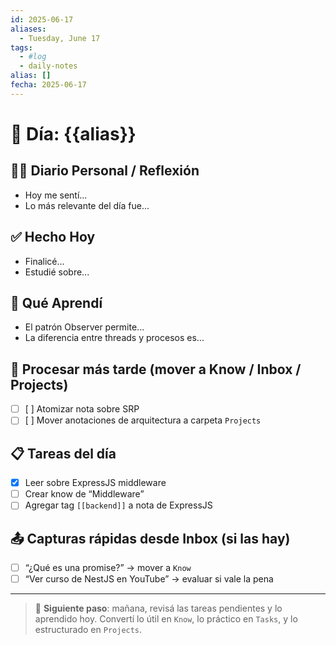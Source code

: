 ```yaml
---
id: 2025-06-17
aliases:
  - Tuesday, June 17
tags:
  - #log
  - daily-notes
alias: []
fecha: 2025-06-17
---
```


# 📆 Día: {{alias}}

## ✍🏼 Diario Personal / Reflexión
<!-- Escribí tus pensamientos, estados de ánimo, reflexiones o situaciones vividas -->
- Hoy me sentí...
- Lo más relevante del día fue...

## ✅ Hecho Hoy
<!-- Un resumen de cosas que lograste hoy, aunque sean pequeñas -->
- Finalicé...
- Estudié sobre...

## 🧠 Qué Aprendí
<!-- Conocimientos nuevos que podrían convertirse en notas atómicas (Know) -->
- El patrón Observer permite...
- La diferencia entre threads y procesos es...

## 🔁 Procesar más tarde (mover a Know / Inbox / Projects)
<!-- Cosas que descubriste pero que aún no procesaste completamente -->
- [ ] [ ] Atomizar nota sobre SRP
- [ ] [ ] Mover anotaciones de arquitectura a carpeta `Projects`

## 📋 Tareas del día
<!-- Las tareas que realizaste o que nacieron hoy -->
- [x] Leer sobre ExpressJS middleware
- [ ] Crear know de “Middleware”
- [ ] Agregar tag `[[backend]]` a nota de ExpressJS

## 📤 Capturas rápidas desde Inbox (si las hay)
<!-- Aquí podés mover ideas que tomaste en el inbox para darles contexto -->
- [ ] “¿Qué es una promise?” → mover a `Know`
- [ ] “Ver curso de NestJS en YouTube” → evaluar si vale la pena

---

> 🔄 **Siguiente paso**: mañana, revisá las tareas pendientes y lo aprendido hoy. Convertí lo útil en `Know`, lo práctico en `Tasks`, y lo estructurado en `Projects`.

